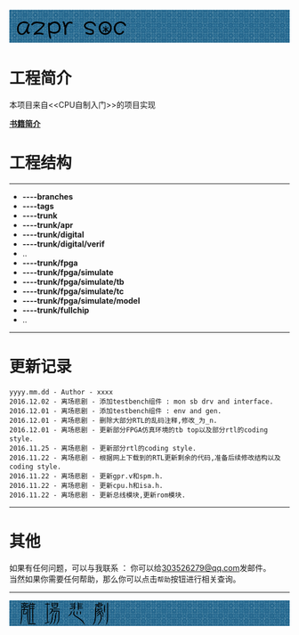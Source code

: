 ![signed](https://raw.githubusercontent.com/FPGA1988/resource/master/picture/prj_azpr_soc.png)

# 工程简介
 本项目来自&lt;&lt;CPU自制入门>>的项目实现
 
 [**书籍简介**](http://product.dangdang.com/23382868.html)<br>

# 工程结构
----------------------------------------------------------------
* **----branches**
* **----tags**
* **----trunk**
* **----trunk/apr**
* **----trunk/digital**
* **----trunk/digital/verif**
* ..
* **----trunk/fpga**
* **----trunk/fpga/simulate**
* **----trunk/fpga/simulate/tb**
* **----trunk/fpga/simulate/tc**
* **----trunk/fpga/simulate/model**
* **----trunk/fullchip**
* ..
----------------------------------------------------------------    
# 更新记录
```
yyyy.mm.dd - Author - xxxx
2016.12.02 - 离场悲剧 - 添加testbench组件 : mon sb drv and interface.
2016.12.01 - 离场悲剧 - 添加testbench组件 : env and gen.
2016.12.01 - 离场悲剧 - 删除大部分RTL的乱码注释,修改_为_n.
2016.12.01 - 离场悲剧 - 更新部分FPGA仿真环境的tb top以及部分rtl的coding style.
2016.11.25 - 离场悲剧 - 更新部分rtl的coding style.
2016.11.22 - 离场悲剧 - 根据网上下载到的RTL更新剩余的代码,准备后续修改结构以及coding style.
2016.11.22 - 离场悲剧 - 更新gpr.v和spm.h.
2016.11.22 - 离场悲剧 - 更新cpu.h和isa.h.
2016.11.22 - 离场悲剧 - 更新总线模块,更新rom模块.
```
----------------------------------------------------------------
# 其他 
如果有任何问题，可以与我联系 ：
你可以给<303526279@qq.com>发邮件。<br>
当然如果你需要任何帮助，那么你可以点击`帮助`按钮进行相关查询。   
***

![signed](https://raw.githubusercontent.com/C-L-G/scripts/master/resource/picture/signed.png) 

